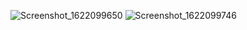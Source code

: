 
![Screenshot_1622099650](https://user-images.githubusercontent.com/53394560/119787403-9a94cd80-beea-11eb-8169-1f801e3a631d.png) 
![Screenshot_1622099746](https://user-images.githubusercontent.com/53394560/119787601-cd3ec600-beea-11eb-8f7e-7acce827948e.png)



